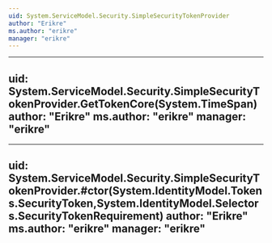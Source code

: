 ```yaml
---
uid: System.ServiceModel.Security.SimpleSecurityTokenProvider
author: "Erikre"
ms.author: "erikre"
manager: "erikre"
---
```


---
uid: System.ServiceModel.Security.SimpleSecurityTokenProvider.GetTokenCore(System.TimeSpan)
author: "Erikre"
ms.author: "erikre"
manager: "erikre"
---

---
uid: System.ServiceModel.Security.SimpleSecurityTokenProvider.#ctor(System.IdentityModel.Tokens.SecurityToken,System.IdentityModel.Selectors.SecurityTokenRequirement)
author: "Erikre"
ms.author: "erikre"
manager: "erikre"
---
